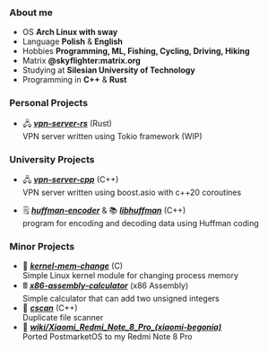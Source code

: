 ### About me
- OS **Arch Linux with sway**
- Language **Polish** & **English**
- Hobbies **Programming, ML, Fishing, Cycling, Driving, Hiking**
- Matrix **@skyflighter:matrix.org**
- Studying at **Silesian University of Technology**
- Programming in **C++** & **Rust**

### Personal Projects
- 🖧 [***vpn-server-rs***](https://github.com/michaelskyf/vpn-server-rs) (Rust)<br>
   VPN server written using Tokio framework (WIP)

### University Projects
- 🖧 [***vpn-server-cpp***](https://github.com/michaelskyf/vpn-server-cpp) (C++)<br>
   VPN server written using boost.asio with c++20 coroutines
   
- 🗒️ [***huffman-encoder***](https://github.com/michaelskyf/huffman-encoder) & 📚 [***libhuffman***](https://github.com/michaelskyf/libhuffman) (C++)<br>
   program for encoding and decoding data using Huffman coding

### Minor Projects
- 🐧 [***kernel-mem-change***](https://github.com/michaelskyf/kernel-mem-change) (C)<br>
  Simple Linux kernel module for changing process memory
- 🖩 [***x86-assembly-calculator***](https://github.com/michaelskyf/x86-assembly-calculator) (x86 Assembly)<br>
  Simple calculator that can add two unsigned integers
- 📁 [***cscan***](https://github.com/michaelskyf/cscan) (C++)<br>
  Duplicate file scanner
- 📱 [***wiki/Xiaomi_Redmi_Note_8_Pro_(xiaomi-begonia)***](https://wiki.postmarketos.org/wiki/Xiaomi_Redmi_Note_8_Pro_(xiaomi-begonia)) <br>
  Ported PostmarketOS to my Redmi Note 8 Pro
